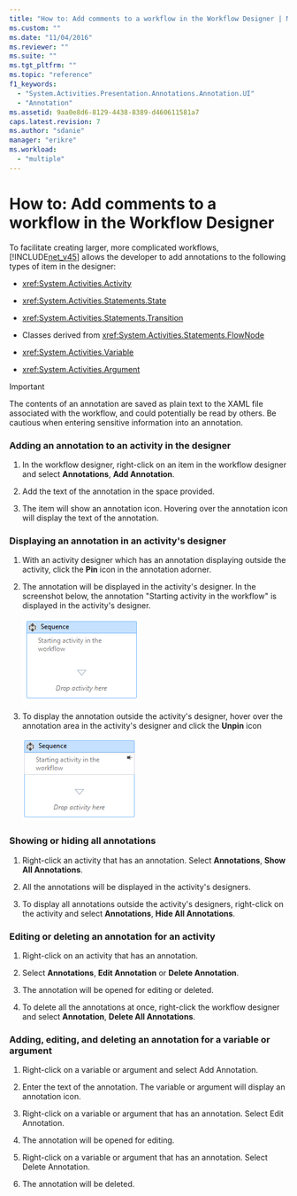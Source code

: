 ```yaml
---
title: "How to: Add comments to a workflow in the Workflow Designer | Microsoft Docs"
ms.custom: ""
ms.date: "11/04/2016"
ms.reviewer: ""
ms.suite: ""
ms.tgt_pltfrm: ""
ms.topic: "reference"
f1_keywords: 
  - "System.Activities.Presentation.Annotations.Annotation.UI"
  - "Annotation"
ms.assetid: 9aa0e8d6-8129-4438-8389-d460611581a7
caps.latest.revision: 7
ms.author: "sdanie"
manager: "erikre"
ms.workload: 
  - "multiple"
---
```

# How to: Add comments to a workflow in the Workflow Designer
To facilitate creating larger, more complicated workflows, [!INCLUDE[net_v45](../ide/includes/net_v45_md.md)] allows the developer to add annotations to the following types of item in the designer:  
  
-   <xref:System.Activities.Activity>  
  
-   <xref:System.Activities.Statements.State>  
  
-   <xref:System.Activities.Statements.Transition>  
  
-   Classes derived from <xref:System.Activities.Statements.FlowNode>  
  
-   <xref:System.Activities.Variable>  
  
-   <xref:System.Activities.Argument>  
  
> [!IMPORTANT]
>  The contents of an annotation are saved as plain text to the XAML file associated with the workflow, and could potentially be read by others. Be cautious when entering sensitive information into an annotation.  
  
### Adding an annotation to an activity in the designer  
  
1.  In the workflow designer, right-click on an item in the workflow designer and select **Annotations**, **Add Annotation**.  
  
2.  Add the text of the annotation in the space provided.  
  
3.  The item will show an annotation icon. Hovering over the annotation icon will display the text of the annotation.

### Displaying an annotation in an activity's designer  
  
1.  With an activity designer which has an annotation displaying outside the activity, click the **Pin** icon in the annotation adorner.  
  
2.  The annotation will be displayed in the activity's designer. In the screenshot below, the annotation "Starting activity in the workflow" is displayed in the activity's designer.  
  
     ![Annotation shown in the activity designer](../workflow-designer/media/annotationindesigner.png "AnnotationInDesigner")  
  
3.  To display the annotation outside the activity's designer, hover over the annotation area in the activity's designer and click the **Unpin** icon  
  
     ![Annotation displayed outside an activity's designe](../workflow-designer/media/annotationoutsidedesigner.png "AnnotationOutsideDesigner")  
  
### Showing or hiding all annotations  
  
1.  Right-click an activity that has an annotation. Select **Annotations**, **Show All Annotations**.  
  
2.  All the annotations will be displayed in the activity's designers.  
  
3.  To display all annotations outside the activity's designers, right-click on the activity and select **Annotations**, **Hide All Annotations**.  
  
### Editing or deleting an annotation for an activity  
  
1.  Right-click on an activity that has an annotation.  
  
2.  Select **Annotations**, **Edit Annotation** or **Delete Annotation**.  
  
3.  The annotation will be opened for editing or deleted.  
  
4.  To delete all the annotations at once, right-click the workflow designer and select **Annotation**, **Delete All Annotations**.  
  
### Adding, editing, and deleting an annotation for a variable or argument  
  
1.  Right-click on a variable or argument and select Add Annotation.  
  
2.  Enter the text of the annotation. The variable or argument will display an annotation icon.  
  
3.  Right-click on a variable or argument that has an annotation. Select Edit Annotation.  
  
4.  The annotation will be opened for editing.  
  
5.  Right-click on a variable or argument that has an annotation. Select Delete Annotation.  
  
6.  The annotation will be deleted.